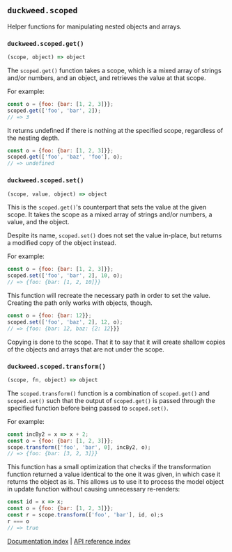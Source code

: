 ## `duckweed.scoped`

Helper functions for manipulating nested objects and arrays.

### `duckweed.scoped.get()`

```javascript
(scope, object) => object
```

The `scoped.get()` function takes a scope, which is a mixed array of strings
and/or numbers, and an object, and retrieves the value at that scope.

For example:

```javascript
const o = {foo: {bar: [1, 2, 3]}};
scoped.get(['foo', 'bar', 2]);
// => 3
```

It returns undefined if there is nothing at the specified scope, regardless of
the nesting depth.

```javascript
const o = {foo: {bar: [1, 2, 3]}};
scoped.get(['foo', 'baz', 'foo'], o);
// => undefined
```

### `duckweed.scoped.set()`

```javascript
(scope, value, object) => object
```

This is the `scoped.get()`'s counterpart that sets the value at the given scope.
It takes the scope as a mixed array of strings and/or numbers, a value, and the
object.

Despite its name, `scoped.set()` does not set the value in-place, but returns a
modified copy of the object instead.

For example:

```javascript
const o = {foo: {bar: [1, 2, 3]}};
scoped.set(['foo', 'bar', 2], 10, o);
// => {foo: {bar: [1, 2, 10]}}
```

This function will recreate the necessary path in order to set the value.
Creating the path only works with objects, though.

```javascript
const o = {foo: {bar: 12}};
scoped.set(['foo', 'baz', 2], 12, o);
// => {foo: {bar: 12, baz: {2: 12}}}
```

Copying is done to the scope. That it to say that it will create shallow copies
of the objects and arrays that are not under the scope.

### `duckweed.scoped.transform()`

```javascript
(scope, fn, object) => object
```

The `scoped.transform()` function is a combination of `scoped.get()` and
`scoped.set()` such that the output of `scoped.get()` is passed through the
specified function before being passed to `scoped.set()`.

For example:

```javascript
const incBy2 = x => x + 2;
const o = {foo: {bar: [1, 2, 3]}};
scope.transform(['foo', 'bar', 0], incBy2, o);
// => {foo: {bar: [3, 2, 3]}}
```

This function has a small optimization that checks if the transformation
function returned a value identical to the one it was given, in which case it
returns the object as is. This allows us to use it to process the model object
in update function without causing unnecessary re-renders:

```javascript
const id = x => x;
const o = {foo: {bar: [1, 2, 3]}};
const r = scope.transform(['foo', 'bar'], id, o);s
r === o
// => true
```

[Documentation index](../main.md) | [API reference index](./main.md)
